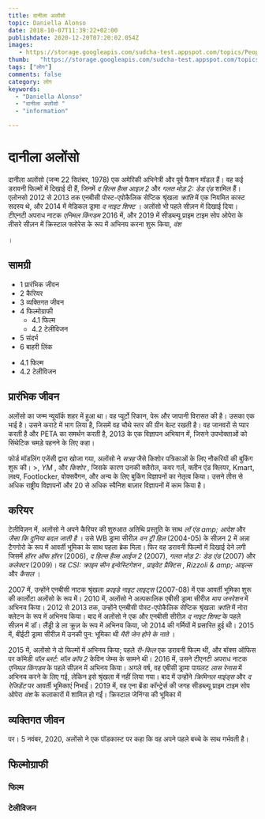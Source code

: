 ```yaml
---
title: दानीला अलोंसो 
topic: Daniella Alonso
date: 2018-10-07T11:39:22+02:00
publishdate: 2020-12-20T07:20:02.054Z
images: 
   - https://storage.googleapis.com/sudcha-test.appspot.com/topics/People/daniella_alonso/1.jpeg
thumb:   "https://storage.googleapis.com/sudcha-test.appspot.com/topics/People/daniella_alonso/thumb.jpeg"
tags: ["लोग"]
comments: false
category: लोग
keywords: 
  - "Daniella Alonso"
  - "दानीला अलोंसो "
  - "information"

---
```

<h1> दानीला अलोंसो </h1> <p> </p> <p> दानीला अलोंसो (जन्म 22 सितंबर, 1978) एक अमेरिकी अभिनेत्री और पूर्व फैशन मॉडल हैं। वह कई डरावनी फिल्मों में दिखाई दी हैं, जिनमें <i> द हिल्स हैव्स आइज़ 2 </i> और <i> गलत मोड़ 2: डेड एंड </i> शामिल हैं। एलोनसो 2012 से 2013 तक एनबीसी पोस्ट-एपोकैलिक सेप्टिक श्रृंखला <i> क्रांति </i> में एक नियमित कास्ट सदस्य थे, और 2014 में मेडिकल ड्रामा <i> द नाइट शिफ्ट </i>। अलोंसो भी पहले सीज़न में दिखाई दिया। टीएनटी अपराध नाटक <i> एनिमल किंगडम </i> 2016 में, और 2019 में सीडब्ल्यू प्राइम टाइम सोप ओपेरा के तीसरे सीज़न में क्रिस्टाल फ्लोरेस के रूप में अभिनय करना शुरू किया, <i> वंश </i> </p>। <h2> सामग्री </h2> <ul> <li> 1 प्रारंभिक जीवन </li> <li> 2 कैरियर </li> <li> 3 व्यक्तिगत जीवन </li> <li> 4 फिल्मोग्राफी <ul> <li > 4.1 फिल्म </li> <li> 4.2 टेलीविजन </li> </ul> </li> <li> 5 संदर्भ </li> <li> 6 बाहरी लिंक </li> </ul> <ul> <li> 4.1 फिल्म </li> <li> 4.2 टेलीविजन </li> </ul> <h2> प्रारंभिक जीवन </h2> <p> अलोंसो का जन्म न्यूयॉर्क शहर में हुआ था। वह प्यूर्टो रिकान, पेरू और जापानी विरासत की है। उसका एक भाई है। उसने कराटे में भाग लिया है, जिसमें वह चौथे स्तर की ग्रीन बेल्ट रखती है। वह जानवरों से प्यार करती है और PETA का समर्थन करती है, 2013 के एक विज्ञापन अभियान में, जिसने उपभोक्ताओं को सिंथेटिक चमड़े पहनने के लिए कहा। </p> <p> फोर्ड मॉडलिंग एजेंसी द्वारा खोजा गया, अलोंसो ने <i> सत्रह </i> जैसे किशोर पत्रिकाओं के लिए नौकरियों की बुकिंग शुरू की। >, <i> YM </i>, और <i> किशोर </i>, जिसके कारण उनकी क्लैरोल, कवर गर्ल, क्लीन एंड क्लियर, Kmart, लक्ष्य, Footlocker, वोक्सवैगन, और अन्य के लिए बुकिंग विज्ञापनों का नेतृत्व किया। उसने तीस से अधिक राष्ट्रीय विज्ञापनों और 20 से अधिक स्पैनिश बाज़ार विज्ञापनों में काम किया है। </p> <h2> करियर </h2> <p> टेलीविज़न में, अलोंसो ने अपने कैरियर की शुरुआत अतिथि प्रस्तुति के साथ <i> लॉ एंड amp; आदेश </i> और <i> जैसा कि दुनिया बदल जाती है </i>। उसे WB ड्रामा सीरीज़ <i> वन ट्री हिल </i> (2004-05) के सीज़न 2 में अन्ना टैगगोरो के रूप में आवर्ती भूमिका के साथ पहला ब्रेक मिला। फिर वह डरावनी फिल्मों में दिखाई देने लगी जिसमें <i> हॉरर ऑफ हॉरर </i> (2006), <i> द हिल्स हैव्स आईज 2 </i> (2007), <i> गलत मोड़ 2: डेड एंड </i > (2007) और <i> कलेक्टर </i> (2009)। वह <i> CSI: क्राइम सीन इन्वेस्टिगेशन </i>, <i> प्राइवेट प्रैक्टिस </i>, <i> Rizzoli & amp; आइल्स </i> और <i> कैसल </i>। </p> <p> 2007 में, उन्होंने एनबीसी नाटक श्रृंखला <i> फ्राइडे नाइट लाइट्स </i> (2007-08) में एक आवर्ती भूमिका शुरू की कार्लोटा अलोंसो के रूप में। 2010 में, अलोंसो ने अल्पकालिक एबीसी ड्रामा सीरीज़ <i> माय जनरेशन </i> में अभिनय किया। 2012 से 2013 तक, उन्होंने एनबीसी पोस्ट-एपोकैलिक सेप्टिक श्रृंखला <i> क्रांति </i> में नोरा क्लेटन के रूप में अभिनय किया। बाद में अलोंसो ने एक और एनबीसी सीरीज़ <i> द नाइट शिफ्ट </i> के पहले सीज़न में डॉ। लैंड्री डे ला क्रूज़ के रूप में अभिनय किया, जो 2014 की गर्मियों में प्रसारित हुई थी। 2015 में, बीईटी ड्रामा सीरीज़ में उनकी पुन: भूमिका थी <i> मैरी जेन होने के नाते </i>। </p> <p> 2015 में, अलोंसो ने दो फिल्मों में अभिनय किया; पहले <i> री-किल </i> एक डरावनी फिल्म थी, और बॉक्स ऑफिस पर कॉमेडी <i> पॉल ब्लर्ट: मॉल कॉप 2 </i> केविन जेम्स के सामने थी। 2016 में, उसने टीएनटी अपराध नाटक <i> एनिमल किंगडम </i> के पहले सीज़न में अभिनय किया। अगले वर्ष, वह एबीसी ड्रामा पायलट <i> लास रेनास </i> में अभिनय करने के लिए गई, लेकिन इसे श्रृंखला में नहीं लिया गया। बाद में उन्होंने <i> क्रिमिनल माइंड्स </i> और <i> द रेजिडेंट </i> पर आवर्ती भूमिकाएं निभाईं। 2019 में, वह एना ब्रेंडा कॉन्ट्रेर्स की जगह सीडब्ल्यू प्राइम टाइम सोप ओपेरा <i> वंश </i> के कलाकारों में शामिल हो गईं। क्रिस्टाल जेनिंग्स की भूमिका में </p> <h2> व्यक्तिगत जीवन </h2 <p> पर। 5 नवंबर, 2020, अलोंसो ने एक पॉडकास्ट पर कहा कि वह अपने पहले बच्चे के साथ गर्भवती है। </p> <h2> फिल्मोग्राफी </h2> <h3> फिल्म </h3> <h3> टेलीविजन </h3> 